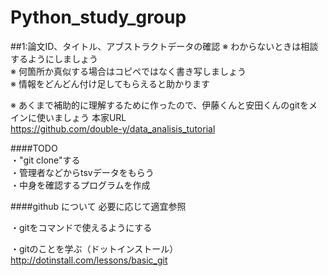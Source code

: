 # Python_study_group

##1:論文ID、タイトル、アブストラクトデータの確認
※ わからないときは相談するようにしましょう  
※ 何箇所か真似する場合はコピペではなく書き写しましょう  
※ 情報をどんどん付け足してもらえると助かります


※ あくまで補助的に理解するために作ったので、伊藤くんと安田くんのgitをメインに使いましょう
本家URL  
<https://github.com/double-y/data_analisis_tutorial>



####TODO  
・"git clone"する  
・管理者などからtsvデータをもらう  
・中身を確認するプログラムを作成  


####github について
必要に応じて適宜参照  

・gitをコマンドで使えるようにする  
  

・gitのことを学ぶ（ドットインストール）  
<http://dotinstall.com/lessons/basic_git>



